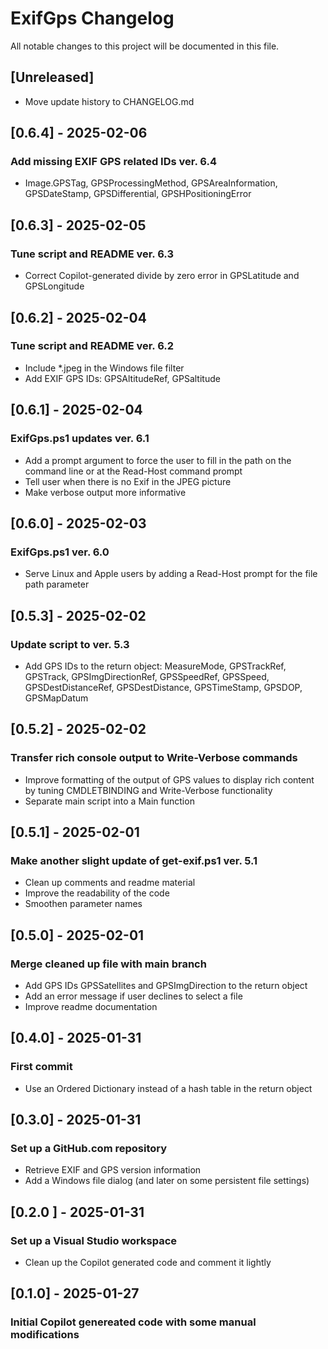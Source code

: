 # ExifGps Changelog

All notable changes to this project will be documented in this file.

## [Unreleased]

- Move update history to CHANGELOG.md

## [0.6.4] - 2025-02-06

### Add missing EXIF GPS related IDs ver. 6.4

- Image.GPSTag, GPSProcessingMethod, GPSAreaInformation, GPSDateStamp, GPSDifferential, GPSHPositioningError

## [0.6.3] - 2025-02-05

### Tune script and README ver. 6.3

- Correct Copilot-generated divide by zero error in GPSLatitude and GPSLongitude

## [0.6.2] - 2025-02-04

### Tune script and README ver. 6.2

- Include *.jpeg in the Windows file filter
- Add EXIF GPS IDs: GPSAltitudeRef, GPSaltitude

## [0.6.1] - 2025-02-04

### ExifGps.ps1 updates ver. 6.1

- Add a prompt argument to force the user to fill in the path on the command line or at the Read-Host command prompt
- Tell user when there is no Exif in the JPEG picture
- Make verbose output more informative

## [0.6.0] - 2025-02-03

### ExifGps.ps1 ver. 6.0

- Serve Linux and Apple users by adding a Read-Host prompt for the file path parameter

## [0.5.3] - 2025-02-02

### Update script to ver. 5.3

- Add GPS IDs to the return object: MeasureMode, GPSTrackRef, GPSTrack, GPSImgDirectionRef, GPSSpeedRef, GPSSpeed, GPSDestDistanceRef, GPSDestDistance, GPSTimeStamp, GPSDOP, GPSMapDatum

## [0.5.2] - 2025-02-02

### Transfer rich console output to Write-Verbose commands

- Improve formatting of the output of GPS values to display rich content by tuning CMDLETBINDING and Write-Verbose functionality
- Separate main script into a Main function

## [0.5.1] - 2025-02-01

### Make another slight update of get-exif.ps1 ver. 5.1

- Clean up comments and readme material
- Improve the readability of the code
- Smoothen parameter names

## [0.5.0] - 2025-02-01

### Merge cleaned up file with main branch

- Add GPS IDs GPSSatellites and GPSImgDirection to the return object
- Add an error message if user declines to select a file
- Improve readme documentation

## [0.4.0] - 2025-01-31

### First commit

- Use an Ordered Dictionary instead of a hash table in the return object

## [0.3.0] - 2025-01-31

### Set up a GitHub.com repository

- Retrieve EXIF and GPS version information
- Add a Windows file dialog (and later on some persistent file settings)

## [0.2.0 ] - 2025-01-31

### Set up a Visual Studio workspace

- Clean up the Copilot generated code and comment it lightly

## [0.1.0] - 2025-01-27

### Initial Copilot genereated code with some manual modifications

